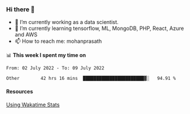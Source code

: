 ### Hi there 👋

- 🔭 I’m currently working as a data scientist.
- 🌱 I’m currently learning tensorflow, ML, MongoDB, PHP, React, Azure and AWS
- 📫 How to reach me: mohanprasath

📊 **This week I spent my time on**
<!--START_SECTION:waka-->

```text
From: 02 July 2022 - To: 09 July 2022

Other        42 hrs 16 mins  ███████████████████████▓░   94.91 %
```

<!--END_SECTION:waka-->

#### Resources
[Using Wakatime Stats](https://github.com/marketplace/actions/waka-readme)
